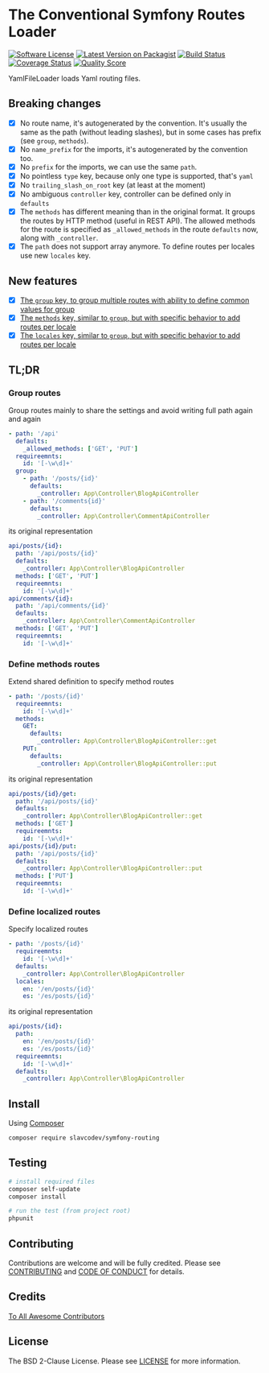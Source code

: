 # The Conventional Symfony Routes Loader

[![Software License][ico-license]][link-license]
[![Latest Version on Packagist][ico-version]][link-packagist]
[![Build Status][ico-travis]][link-travis]
[![Coverage Status][ico-scrutinizer]][link-scrutinizer]
[![Quality Score][ico-code-quality]][link-code-quality]

YamlFileLoader loads Yaml routing files.

## Breaking changes

- [x] No route name, it's autogenerated by the convention. It's usually the same as the path (without leading slashes), but in some cases has prefix (see `group`, `methods`).
- [x] No `name_prefix` for the imports, it's autogenerated by the convention too.
- [x] No `prefix` for the imports, we can use the same `path`. 
- [x] No pointless `type` key, because only one type is supported, that's `yaml`
- [x] No `trailing_slash_on_root` key (at least at the moment)
- [x] No ambiguous `controller` key, controller can be defined only in `defaults`
- [x] The `methods` has different meaning than in the original format. It groups the routes by HTTP method (useful in REST API). The allowed methods for the route is specified as `_allowed_methods` in the route `defaults` now, along with `_controller`.
- [x] The `path` does not support array anymore. To define routes per locales use new `locales` key. 

## New features

- [x] [The `group` key, to group multiple routes with ability to define common values for group](#group-routes)
- [x] [The `methods` key, similar to `group`, but with specific behavior to add routes per locale](#define-methods-routes)
- [x] [The `locales` key, similar to `group`, but with specific behavior to add routes per locale](#define-localized-routes)

## TL;DR

### Group routes

Group routes mainly to share the settings and avoid writing full path again and again
~~~yaml
- path: '/api'
  defaults:
    _allowed_methods: ['GET', 'PUT']
  requireemnts:
    id: '[-\w\d]+'
  group:
    - path: '/posts/{id}'
      defaults:
        _controller: App\Controller\BlogApiController
    - path: '/comments{id}'
      defaults:
        _controller: App\Controller\CommentApiController
~~~

its original representation
~~~yaml
api/posts/{id}:
  path: '/api/posts/{id}'
  defaults:
    _controller: App\Controller\BlogApiController
  methods: ['GET', 'PUT']
  requireemnts:
    id: '[-\w\d]+'
api/comments/{id}:
  path: '/api/comments/{id}'
  defaults:
    _controller: App\Controller\CommentApiController
  methods: ['GET', 'PUT']
  requireemnts:
    id: '[-\w\d]+'
~~~

### Define methods routes

Extend shared definition to specify method routes
~~~yaml
- path: '/posts/{id}'
  requireemnts:
    id: '[-\w\d]+'
  methods:
    GET:
      defaults:
        _controller: App\Controller\BlogApiController::get
    PUT:
      defaults:
        _controller: App\Controller\BlogApiController::put
~~~

its original representation
~~~yaml
api/posts/{id}/get:
  path: '/api/posts/{id}'
  defaults:
    _controller: App\Controller\BlogApiController::get
  methods: ['GET']
  requireemnts:
    id: '[-\w\d]+'
api/posts/{id}/put:
  path: '/api/posts/{id}'
  defaults:
    _controller: App\Controller\BlogApiController::put
  methods: ['PUT']
  requireemnts:
    id: '[-\w\d]+'
~~~

### Define localized routes

Specify localized routes
~~~yaml
- path: '/posts/{id}'
  requireemnts:
    id: '[-\w\d]+'
  defaults:
    _controller: App\Controller\BlogApiController
  locales:
    en: '/en/posts/{id}'
    es: '/es/posts/{id}'
~~~

its original representation
~~~yaml
api/posts/{id}:
  path:
    en: '/en/posts/{id}'
    es: '/es/posts/{id}'
  requireemnts:
    id: '[-\w\d]+'
  defaults:
    _controller: App\Controller\BlogApiController
~~~


## Install

Using [Composer](https://getcomposer.org)

~~~bash
composer require slavcodev/symfony-routing
~~~

## Testing

~~~bash
# install required files
composer self-update
composer install

# run the test (from project root)
phpunit
~~~

## Contributing

Contributions are welcome and will be fully credited. Please see [CONTRIBUTING](CONTRIBUTING.md) and [CODE OF CONDUCT](CODE_OF_CONDUCT.md) for details.

## Credits

[To All Awesome Contributors](../../contributors)

## License

The BSD 2-Clause License. Please see [LICENSE][link-license] for more information.

[RFC-7807]: https://tools.ietf.org/html/rfc7807

[ico-license]: https://img.shields.io/badge/License-BSD%202--Clause-blue.svg?style=flat-square
[ico-version]: https://img.shields.io/packagist/v/slavcodev/symfony-routing.svg?style=flat-square
[ico-travis]: https://img.shields.io/travis/slavcodev/symfony-routing/master.svg?style=flat-square
[ico-scrutinizer]: https://img.shields.io/scrutinizer/coverage/g/slavcodev/symfony-routing.svg?style=flat-square
[ico-code-quality]: https://img.shields.io/scrutinizer/g/slavcodev/symfony-routing.svg?style=flat-square

[link-license]: LICENSE
[link-packagist]: https://packagist.org/packages/slavcodev/symfony-routing
[link-travis]: https://travis-ci.org/slavcodev/symfony-routing
[link-scrutinizer]: https://scrutinizer-ci.com/g/slavcodev/symfony-routing/code-structure
[link-code-quality]: https://scrutinizer-ci.com/g/slavcodev/symfony-routing
